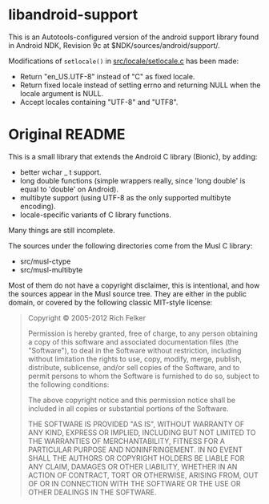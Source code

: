 libandroid-support
==================
This is an Autotools-configured version of the android support library found
in Android NDK, Revision 9c at $NDK/sources/android/support/.

Modifications of `setlocale()` in [src/locale/setlocale.c](src/locale/setlocale.c)
has been made:

- Return "en_US.UTF-8" instead of "C" as fixed locale.
- Return fixed locale instead of setting errno and returning NULL when the locale argument is NULL.
- Accept locales containing "UTF-8" and "UTF8".

Original README
==================
This is a small library that extends the Android C library (Bionic),
by adding:

- better wchar _ t support.
- long double functions (simple wrappers really, since 'long double' is
  equal to 'double' on Android).
- multibyte support (using UTF-8 as the only supported multibyte encoding).
- locale-specific variants of C library functions.

Many things are still incomplete.

The sources under the following directories come from the Musl C library:

- src/musl-ctype
- src/musl-multibyte

Most of them do not have a copyright disclaimer, this is intentional,
and how the sources appear in the Musl source tree. They are either in
the public domain, or covered by the following classic
MIT-style license:

>  Copyright © 2005-2012 Rich Felker
>
>  Permission is hereby granted, free of charge, to any person obtaining
>  a copy of this software and associated documentation files (the
>  "Software"), to deal in the Software without restriction, including
>  without limitation the rights to use, copy, modify, merge, publish,
>  distribute, sublicense, and/or sell copies of the Software, and to
>  permit persons to whom the Software is furnished to do so, subject to
>  the following conditions:
>
>  The above copyright notice and this permission notice shall be
>  included in all copies or substantial portions of the Software.
>
>  THE SOFTWARE IS PROVIDED "AS IS", WITHOUT WARRANTY OF ANY KIND,
>  EXPRESS OR IMPLIED, INCLUDING BUT NOT LIMITED TO THE WARRANTIES OF
>  MERCHANTABILITY, FITNESS FOR A PARTICULAR PURPOSE AND NONINFRINGEMENT.
>  IN NO EVENT SHALL THE AUTHORS OR COPYRIGHT HOLDERS BE LIABLE FOR ANY
>  CLAIM, DAMAGES OR OTHER LIABILITY, WHETHER IN AN ACTION OF CONTRACT,
>  TORT OR OTHERWISE, ARISING FROM, OUT OF OR IN CONNECTION WITH THE
>  SOFTWARE OR THE USE OR OTHER DEALINGS IN THE SOFTWARE.
